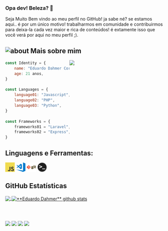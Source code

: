 ### Opa dev! Beleza? 👋

Seja Muito Bem vindo ao meu perfil no GitHub! ja sabe né? se estamos aqui.. é por um único motivo! trabalharmos em comunidade e contribuirmos para deixa-la cada vez maior
e rica de conteúdos! é extamente isso que você verá por aqui no meu perfil ;).

## <img width="45" alt="about" src="https://raw.github.com/elizarov/elizarov/master/about.png"> Mais sobre mim

<img align="right" width="300" src="https://i2.wp.com/allhtaccess.info/wp-content/uploads/2018/03/programming.gif?fit=1281%2C716&ssl=1" />

``` Javascript
const Identity = {
    name: "Eduardo Dahmer Correa",
    age: 21 anos,
}

const Languages = {
    language01: "Javascript",
    language02: "PHP",
    language03: "Python",
}

const Frameworks = {
    frameworks01 = "Laravel",
    frameworks02 = "Express",
}
```

## **Linguagens e Ferramentas:**  

<code><img height="30" src="https://raw.githubusercontent.com/github/explore/80688e429a7d4ef2fca1e82350fe8e3517d3494d/topics/javascript/javascript.png"></code>
<code><img height="30" src="https://raw.githubusercontent.com/github/explore/80688e429a7d4ef2fca1e82350fe8e3517d3494d/topics/visual-studio-code/visual-studio-code.png"></code>
<code><img height="30" src="https://raw.githubusercontent.com/github/explore/80688e429a7d4ef2fca1e82350fe8e3517d3494d/topics/git/git.png"></code>
<code><img height="30" src="https://raw.githubusercontent.com/github/explore/80688e429a7d4ef2fca1e82350fe8e3517d3494d/topics/terminal/terminal.png"></code>


## **GitHub Estatísticas**

<a href="https://github.com/devdahmer99">
  <img align="center" src="https://github-readme-stats.vercel.app/api/top-langs/?username=devdahmer99&theme=dracula&hide_langs_below=1" />
</a>

<a href="https://github.com/devdahmer99">
 <img align="center" src="https://github-readme-stats.vercel.app/api?username=devdahmer99&show_icons=true&theme=dracula&line_height=27" alt="**Eduardo Dahmer** github stats"/>
</a>

<br><br>

<p align="left">
  <a href="#" alt="Gmail">
  <img src="https://img.shields.io/badge/-Gmail-FF0000?style=flat-square&labelColor=FF0000&logo=gmail&logoColor=white&link=eduardodahmer99@gmail.com" /></a>

  <a href="#" alt="Linkedin">
  <img src="https://img.shields.io/badge/-Linkedin-0e76a8?style=flat-square&logo=Linkedin&logoColor=white&link=www.linkedin.com/in/eduardo-dahmer-correa-b2b029191" /></a>

  <a href="#" alt="WhatsApp">
  <img src="https://img.shields.io/badge/-WhatsApp-25d366?style=flat-square&labelColor=25d366&logo=whatsapp&logoColor=white&link=https://api.whatsapp.com/send?phone=5551996034829&text=Ol%C3%A1%2C%20Eduardo"/></a>

  <a href="#" alt="Facebook">
  <img src="https://img.shields.io/badge/-Facebook-3b5998?style=flat-square&labelColor=3b5998&logo=facebook&logoColor=white&link=https://www.facebook.com/eduardo.dahmer.73"/></a>
